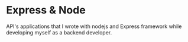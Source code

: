 # Express & Node

API's applications that I wrote with nodejs and Express framework while developing myself as a backend developer.
